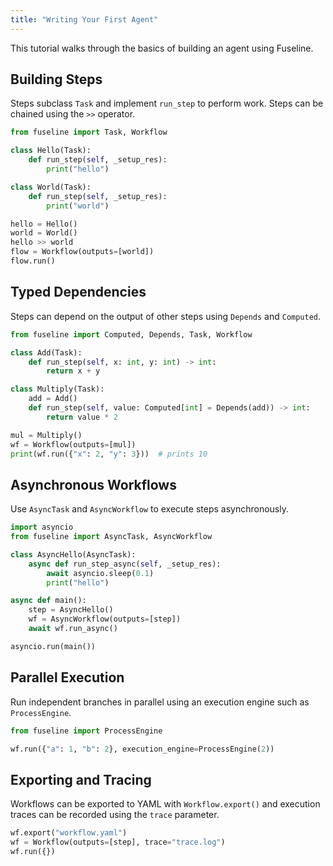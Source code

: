 ```yaml
---
title: "Writing Your First Agent"
---
```



This tutorial walks through the basics of building an agent using Fuseline.

## Building Steps

Steps subclass `Task` and implement `run_step` to perform work. Steps can be chained using the `>>` operator.



```python
from fuseline import Task, Workflow

class Hello(Task):
    def run_step(self, _setup_res):
        print("hello")

class World(Task):
    def run_step(self, _setup_res):
        print("world")

hello = Hello()
world = World()
hello >> world
flow = Workflow(outputs=[world])
flow.run()

```


## Typed Dependencies

Steps can depend on the output of other steps using `Depends` and `Computed`.


```python
from fuseline import Computed, Depends, Task, Workflow

class Add(Task):
    def run_step(self, x: int, y: int) -> int:
        return x + y

class Multiply(Task):
    add = Add()
    def run_step(self, value: Computed[int] = Depends(add)) -> int:
        return value * 2

mul = Multiply()
wf = Workflow(outputs=[mul])
print(wf.run({"x": 2, "y": 3}))  # prints 10

```


## Asynchronous Workflows

Use `AsyncTask` and `AsyncWorkflow` to execute steps asynchronously.


```python
import asyncio
from fuseline import AsyncTask, AsyncWorkflow

class AsyncHello(AsyncTask):
    async def run_step_async(self, _setup_res):
        await asyncio.sleep(0.1)
        print("hello")

async def main():
    step = AsyncHello()
    wf = AsyncWorkflow(outputs=[step])
    await wf.run_async()

asyncio.run(main())

```


## Parallel Execution

Run independent branches in parallel using an execution engine such as `ProcessEngine`.


```python
from fuseline import ProcessEngine

wf.run({"a": 1, "b": 2}, execution_engine=ProcessEngine(2))

```


## Exporting and Tracing

Workflows can be exported to YAML with `Workflow.export()` and execution traces can be recorded using the `trace` parameter.


```python
wf.export("workflow.yaml")
wf = Workflow(outputs=[step], trace="trace.log")
wf.run({})

```


